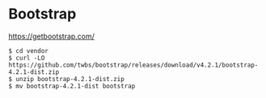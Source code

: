 # Bootstrap

https://getbootstrap.com/

```console
$ cd vendor
$ curl -LO https://github.com/twbs/bootstrap/releases/download/v4.2.1/bootstrap-4.2.1-dist.zip
$ unzip bootstrap-4.2.1-dist.zip
$ mv bootstrap-4.2.1-dist bootstrap
```
